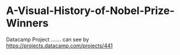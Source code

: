 # A-Visual-History-of-Nobel-Prize-Winners
Datacamp Project ....... can see by https://projects.datacamp.com/projects/441
